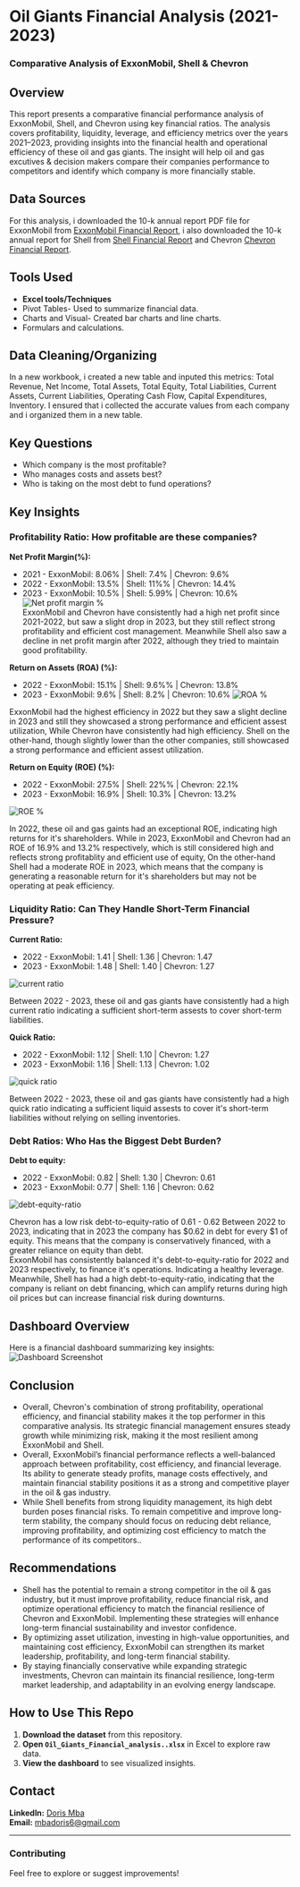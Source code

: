 # Oil Giants Financial Analysis (2021-2023)
### Comparative Analysis of ExxonMobil, Shell & Chevron

## Overview
This report presents a comparative financial performance analysis of ExxonMobil, Shell, and Chevron using key financial ratios. The analysis covers profitability, liquidity, leverage, and efficiency metrics over the years 2021–2023, providing insights into the financial health and operational efficiency of these oil and gas giants.
The insight will help oil and gas excutives & decision makers compare their companies performance to competitors and identify which company is more financially stable.


## Data Sources
For this analysis, i downloaded the 10-k annual report PDF file for ExxonMobil from [ExxonMobil Financial Report](https://www.sec.gov/), i also downloaded the 10-k annual report for Shell from [Shell Financial Report](https://www.shell.com/) and Chevron [Chevron Financial Report](https://www.chevron.com/). 

## Tools Used
- **Excel tools/Techniques**
- Pivot Tables- Used to summarize financial data.
- Charts and Visual- Created bar charts and line charts.
- Formulars and calculations.

## Data Cleaning/Organizing
In a new workbook, i created a new table and inputed this metrics: Total Revenue, Net Income, Total Assets, Total Equity, Total Liabilities, Current Assets, 
Current Liabilities, Operating Cash Flow, Capital Expenditures, Inventory.
I ensured that i collected the accurate values from each company and i organized them in a new table.

## Key Questions
- Which company is the most profitable?
- Who manages costs and assets best?
- Who is taking on the most debt to fund operations?
  
## Key Insights
 ### Profitability Ratio: How profitable are these companies?
 **Net Profit Margin(%):**
  - 2021 - ExxonMobil: 8.06% | Shell: 7.4% | Chevron: 9.6%
  - 2022 - ExxonMobil: 13.5% | Shell: 11%% | Chevron: 14.4%
  - 2023 - ExxonMobil: 10.5% | Shell: 5.99% | Chevron: 10.6%
![Net profit margin %](https://github.com/dorischioma/oil-giants-financial-analysis/blob/main/NET%20PROFIT%20MARGIN...png/)     
ExxonMobil and Chevron have consistently had a high net profit since 2021-2022, but saw a slight drop in 2023, but they still reflect strong profitability and efficient cost management.
Meanwhile Shell also saw a decline in net profit margin after 2022, although they tried to maintain good profitability.

 **Return on Assets (ROA) (%):**
  - 2022 - ExxonMobil: 15.1% | Shell: 9.6%% | Chevron: 13.8%
  - 2023 - ExxonMobil: 9.6% | Shell: 8.2% | Chevron: 10.6%
 ![ROA %](https://github.com/dorischioma/oil-giants-financial-analysis/blob/main/ROA%25.png/)   
    
ExxonMobil had the highest efficiency in 2022 but they saw a slight decline in 2023 and still they showcased a strong performance and efficient assest utilization, While Chevron have consistently had high efficiency. Shell on the other-hand, though slightly lower than the other companies, still showcased a strong performance and efficient assest utilization. 

**Return on Equity (ROE) (%):**
  - 2022 - ExxonMobil: 27.5% | Shell: 22%% | Chevron: 22.1%
  - 2023 - ExxonMobil: 16.9% | Shell: 10.3% | Chevron: 13.2%
   
 ![ROE %](https://github.com/dorischioma/oil-giants-financial-analysis/blob/main/ROE%20%25.png/)   
  
   
In 2022, these oil and gas gaints had an exceptional ROE, indicating high returns for it's shareholders. While in 2023, ExxonMobil and Chevron had an ROE of 16.9% and 13.2% respectively, which is still considered high and reflects strong profitablity and efficient use of equity, On the other-hand Shell had a moderate ROE in 2023, which means that the company is generating a reasonable return for it's shareholders but may not be operating at peak efficiency.      

### Liquidity Ratio: Can They Handle Short-Term Financial Pressure?
**Current Ratio:**
  - 2022 - ExxonMobil: 1.41 | Shell: 1.36 | Chevron: 1.47
  - 2023 - ExxonMobil: 1.48 | Shell: 1.40 | Chevron: 1.27
   
![current ratio](https://github.com/dorischioma/oil-giants-financial-analysis/blob/main/Current%20Ratio.png/)  
   
Between 2022 - 2023, these oil and gas giants have consistently had a high current ratio indicating a sufficient short-term assests to cover short-term liabilities.

**Quick Ratio:**
  - 2022 - ExxonMobil: 1.12 | Shell: 1.10 | Chevron: 1.27
  - 2023 - ExxonMobil: 1.16 | Shell: 1.13 | Chevron: 1.02
   
![quick ratio](https://github.com/dorischioma/oil-giants-financial-analysis/blob/main/Quick%20Ratio.png/)  
   
Between 2022 - 2023, these oil and gas giants have consistently had a high quick ratio indicating a sufficient liquid assests to cover it's short-term liabilities without relying on selling inventories.

### Debt Ratios: Who Has the Biggest Debt Burden?
**Debt to equity:**
  - 2022 - ExxonMobil: 0.82 | Shell: 1.30 | Chevron: 0.61
  - 2023 - ExxonMobil: 0.77 | Shell: 1.16 | Chevron: 0.62
   
![debt-equity-ratio](https://github.com/dorischioma/oil-giants-financial-analysis/blob/main/Debt-to-equity-ratio.png/)  
   
Chevron has a low risk debt-to-equity-ratio of 0.61 - 0.62 
Between 2022 to 2023, indicating that in 2023 the company has $0.62 in debt for every $1 of equity. This means that the company is conservatively financed, with a greater reliance on equity than debt. \
ExxonMobil has consistently balanced it's debt-to-equity-ratio for 2022 and 2023 respectively, to finance it's operations. Indicating a healthy leverage.
Meanwhile, Shell has had a high debt-to-equity-ratio, indicating that the company is reliant on debt financing, which can amplify returns during high oil prices but can increase financial risk during downturns.

## Dashboard Overview
Here is a financial dashboard summarizing key insights:
![Dashboard Screenshot](https://github.com/dorischioma/oil-giants-financial-analysis/raw/main/dashboard.png/)

## Conclusion
- Overall, Chevron's combination of strong profitability, operational efficiency, and financial stability makes it the top performer in this comparative analysis. Its strategic financial management ensures steady growth while minimizing risk, making it the most resilient among ExxonMobil and Shell.
- Overall, ExxonMobil’s financial performance reflects a well-balanced approach between profitability, cost efficiency, and financial leverage. Its ability to generate steady profits, manage costs effectively, and maintain financial stability positions it as a strong and competitive player in the oil & gas industry. 
- While Shell benefits from strong liquidity management, its high debt burden poses financial risks. To remain competitive and improve long-term stability, the company should focus on reducing debt reliance, improving profitability, and optimizing cost efficiency to match the performance of its competitors..

## Recommendations
- Shell has the potential to remain a strong competitor in the oil & gas industry, but it must improve profitability, reduce financial risk, and optimize operational efficiency to match the financial resilience of Chevron and ExxonMobil. Implementing these strategies will enhance long-term financial sustainability and investor confidence.
- By optimizing asset utilization, investing in high-value opportunities, and maintaining cost efficiency, ExxonMobil can strengthen its market leadership, profitability, and long-term financial stability.
- By staying financially conservative while expanding strategic investments, Chevron can maintain its financial resilience, long-term market leadership, and adaptability in an evolving energy landscape.



## How to Use This Repo  
1. **Download the dataset** from this repository.  
2. **Open `Oil_Giants_Financial_analysis..xlsx`** in Excel to explore raw data.  
3. **View the dashboard** to see visualized insights.  

## Contact  
 **LinkedIn:** [Doris Mba](https://www.linkedin.com/in/dorismba/)  
 **Email:** mbadoris6@gmail.com  

---

### **Contributing**
Feel free to explore or suggest improvements!  

